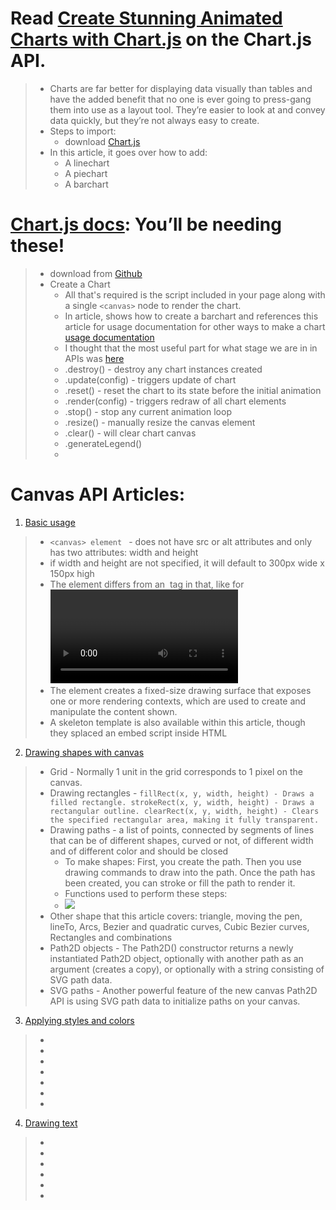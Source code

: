 # Read [Create Stunning Animated Charts with Chart.js](https://www.webdesignerdepot.com/2013/11/easily-create-stunning-animated-charts-with-chart-js/) on the Chart.js API.
> * Charts are far better for displaying data visually than tables and have the added benefit that no one is ever going to press-gang them into use as a layout tool. They’re easier to look at and convey data quickly, but they’re not always easy to create.
> * Steps to import: 
>   * download [Chart.js](https://github.com/chartjs/Chart.js)
> * In this article, it goes over how to add: 
>   * A linechart
>   * A piechart
>   * A barchart

# [Chart.js docs](https://www.chartjs.org/docs/latest/): You’ll be needing these!

> * download from [Github](https://github.com/chartjs/Chart.js/releases/tag/v2.9.3)
> * Create a Chart
>   * All that's required is the script included in your page along with a single ```<canvas>``` node to render the chart.
>   * In article, shows how to create a barchart and references this article for usage documentation for other ways to make a chart [usage documentation](https://www.chartjs.org/docs/latest/getting-started/usage.html)
>   * I thought that the most useful part for what stage we are in in APIs was [here](https://www.chartjs.org/docs/latest/developers/api.html)
>   * .destroy() - destroy any chart instances created 
>   * .update(config) - triggers update of chart
>   * .reset() - reset the chart to its state before the initial animation 
>   * .render(config) - triggers redraw of all chart elements
>   * .stop() - stop any current animation loop 
>   * .resize() - manually resize the canvas element
>   * .clear() - will clear chart canvas
>   * .generateLegend()
>   * 


# Canvas API Articles: 
1. [Basic usage](https://developer.mozilla.org/en-US/docs/Web/API/Canvas_API/Tutorial/Basic_usage)
> * ```<canvas> element ``` - does not have src or alt attributes and only has two attributes: width and height
> * if width and height are not specified, it will default to 300px wide x 150px high
> * The <canvas> element differs from an <img> tag in that, like for <video>, <audio>, or <picture> elements, it is easy to define some fallback content, to be displayed in older browsers not supporting it, like versions of Internet Explorer earlier than version 9 or textual browsers. 
> * The <canvas> element creates a fixed-size drawing surface that exposes one or more rendering contexts, which are used to create and manipulate the content shown.
> * A skeleton template is also available within this article, though they splaced an embed script inside HTML

2. [Drawing shapes with canvas](https://developer.mozilla.org/en-US/docs/Web/API/Canvas_API/Tutorial/Drawing_shapes)
> * Grid - Normally 1 unit in the grid corresponds to 1 pixel on the canvas.
> * Drawing rectangles - ```fillRect(x, y, width, height) - Draws a filled rectangle. strokeRect(x, y, width, height) - Draws a rectangular outline. clearRect(x, y, width, height) - Clears the specified rectangular area, making it fully transparent.```
> * Drawing paths - a list of points, connected by segments of lines that can be of different shapes, curved or not, of different width and of different color and should be closed
>   * To make shapes: First, you create the path.
Then you use drawing commands to draw into the path.
Once the path has been created, you can stroke or fill the path to render it.
>   * Functions used to perform these steps: 
>   * <img src='../assets /Screen Shot 2020-04-13 at 7.22.03 PM.png'/>
> * Other shape that this article covers: triangle, moving the pen, lineTo, Arcs, Bezier and quadratic curves, Cubic Bezier curves, Rectangles and combinations
> * Path2D objects - The Path2D() constructor returns a newly instantiated Path2D object, optionally with another path as an argument (creates a copy), or optionally with a string consisting of SVG path data.
> * SVG paths - Another powerful feature of the new canvas Path2D API is using SVG path data to initialize paths on your canvas. 

3. [Applying styles and colors](https://developer.mozilla.org/en-US/docs/Web/API/Canvas_API/Tutorial/Applying_styles_and_colors)
> * 
> * 
> * 
> * 
> * 
> * 
> * 

4. [Drawing text](https://developer.mozilla.org/en-US/docs/Web/API/Canvas_API/Tutorial/Drawing_text) 
> * 
> * 
> * 
> * 
> * 
> * 
